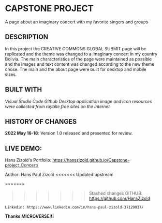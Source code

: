 # CAPSTONE PROJECT
A page about an imaginary concert with my favorite singers and groups

## DESCRIPTION
In this project the CREATIVE COMMONS GLOBAL SUBMIT page will be replicated and the theme was changed to a imaginary concert in my country Bolivia.
The main characteristics of the page were maintained as possible and the images and text content was changed according to the new theme chose.
The main and the about page were built for desktop and mobile sizes.

## BUILT WITH
*Visual Studio Code*
*Github Desktop application*
*image and icon resources were collected from royalte free sites on the Internet*

## HISTORY OF CHANGES
**2022 May 16-18**: Version 1.0 released and presented for review.

## LIVE DEMO: 

Hans Zizold's Portfolio: https://hanszizold.github.io/Capstone-project_Concert/

Author: Hans Paul Zizold
<<<<<<< Updated upstream

=======
    
>>>>>>> Stashed changes
    GITHUB: https://github.com/HansZizold

    Linkedin: https://www.linkedin.com/in/hans-paul-zizold-37129037/

**Thanks MICROVERSE!!!**
